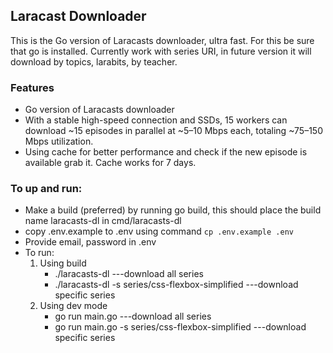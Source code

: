 ## Laracast Downloader
This is the Go version of Laracasts downloader, ultra fast. For this be sure that go is installed.
Currently work with series URI, in future version it will download by topics, larabits, by teacher.

### Features
- Go version of Laracasts downloader
- With a stable high-speed connection and SSDs, 15 workers can download ~15 episodes in parallel at ~5–10 Mbps each, totaling ~75–150 Mbps utilization.
- Using cache for better performance and check if the new episode is available grab it. Cache works for 7 days.


### To up and run:
- Make a build (preferred) by running go build, this should place the build name laracasts-dl in cmd/laracasts-dl
- copy .env.example to .env using command `cp .env.example .env`
- Provide email, password in .env
- To run:
   1. Using build
      - ./laracasts-dl ---download all series
      - ./laracasts-dl -s series/css-flexbox-simplified   ---download specific series
  2. Using dev mode
     - go run main.go ---download all series
     - go run main.go -s series/css-flexbox-simplified ---download specific series
         
